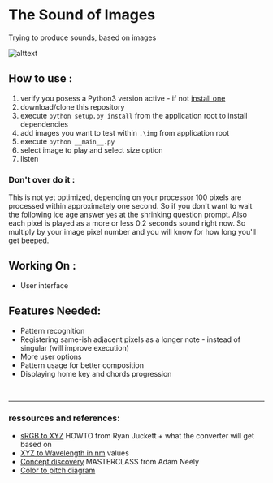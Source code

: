 # The Sound of Images
Trying to produce sounds, based on images

![alttext][blowingmind]

## How to use :
1. verify you posess a Python3 version active - if not [install one](https://www.python.org/downloads/release/python-372/)
2. download/clone this repository
3. execute `python setup.py install` from the application root to install dependencies
4. add images you want to test within `.\img` from application root
5. execute `python __main__.py`
6. select image to play and select size option
7. listen

### Don't over do it :
This is not yet optimized, depending on your processor 100 pixels are processed within approximately one second. So if you don't want to wait the following ice age answer `yes` at the shrinking question prompt.
Also each pixel is played as a more or less 0.2 seconds sound right now. So multiply by your image pixel number and you will know for how long you'll get beeped.

## Working On :
* User interface
   
## Features Needed:
* Pattern recognition
* Registering same-ish adjacent pixels as a longer note - instead of singular (will improve execution)
* More user options
* Pattern usage for better composition
* Displaying home key and chords progression
<br/>
<hr/>

### ressources and references:
* [sRGB to XYZ](http://www.ryanjuckett.com/programming/rgb-color-space-conversion/) HOWTO from Ryan Juckett + what the converter will get based on
* [XYZ to Wavelength in nm](https://www.waveformlighting.com/files/color_matching_functions.txt) values
* [Concept discovery](https://www.youtube.com/watch?v=JiNKlhspdKg&t=1799s) MASTERCLASS from Adam Neely
* [Color to pitch diagram](https://www.flutopedia.com/img/ColorOfSound_Nextdrum_lg.jpg)


[blowingmind]: https://github.com/Moltenhead/The-Sound-of-Images/blob/master/blowing_mind.gif "blowing mind gif"
